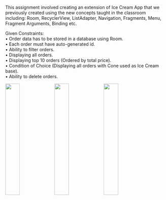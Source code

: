 This assignment involved creating an extension of Ice Cream App that we previously created using the new concepts taught in the classroom including: Room, RecyclerView, ListAdapter, Navigation, Fragments, Menu, Fragment Arguments, Binding etc.

Given Constraints:\
•	Order data has to be stored in a database using Room.\
•	Each order must have auto-generated id.\
•	Ability to filter orders.\
•	Displaying all orders.\
•	Displaying top 10 orders (Ordered by total price).\
•	Condition of Choice (Displaying all orders with Cone used as Ice Cream base).\
•	Ability to delete orders. 

<img src="https://user-images.githubusercontent.com/90479242/211159425-d3536ae9-a438-46e9-9e8f-514c09118804.png" width=30% height=30%>

<img src="https://user-images.githubusercontent.com/90479242/211159410-d8cd8403-1398-4c65-aff7-d61085f18691.png" width=30% height=30%>

<img src="https://user-images.githubusercontent.com/90479242/211159428-73a6480d-820c-4028-946e-077f33d1c51a.png" width=30% height=30%>


